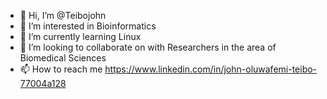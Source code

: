 - 👋 Hi, I’m @Teibojohn
- 👀 I’m interested in Bioinformatics 
- 🌱 I’m currently learning Linux
- 💞️ I’m looking to collaborate on with Researchers in the area of Biomedical Sciences
- 📫 How to reach me https://www.linkedin.com/in/john-oluwafemi-teibo-77004a128

<!---My email is teiboluwafemi@gmail.com 
  --- My name is John Oluwafemi Teibo 
Teibojohn/Teibojohn is a ✨ special ✨ repository because its `README.md` (this file) appears on your GitHub profile.
You can click the Preview link to take a look at your changes.
--->
